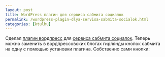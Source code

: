 ```yaml
---
layout: post
title: WordPress плагин для сервиса сабмита социалок
permalink: /wordpress-plagin-dlya-servisa-sabmita-socialok.html
categories: [ktulhu]
---
```



		
Сделал <a href="http://sociallist.org/wp-plugin.php">плагин вордпресс</a> для <a href="http://sociallist.org/">сервиса сабмита социалок</a>. Теперь можно заменить в вордпрессовских блогах гирлянды кнопок сабмита на одну с помощью установки плагина. <span id="more-12"></span>Собственно сами кнопки:

			